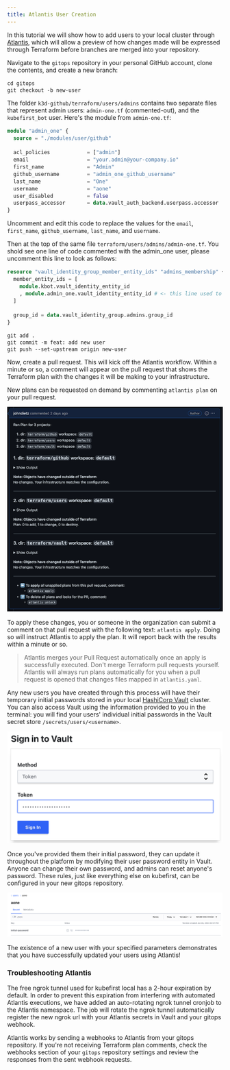 ```yaml
---
title: Atlantis User Creation
---
```


In this tutorial we will show how to add users to your local cluster through [Atlantis](https://www.runatlantis.io/), which will allow a preview of how changes made will be expressed through Terraform before branches are merged into your repository.

Navigate to the `gitops` repository in your personal GitHub account, clone the contents, and create a new branch:

```shell
cd gitops
git checkout -b new-user
```

The folder `k3d-github/terraform/users/admins` contains two separate files that represent admin users: `admin-one.tf` (commented-out), and the `kubefirst_bot` user. Here's the module from `admin-one.tf`:

```terraform
module "admin_one" {
  source = "./modules/user/github"

  acl_policies            = ["admin"]
  email                   = "your.admin@your-company.io"
  first_name              = "Admin"
  github_username         = "admin_one_github_username"
  last_name               = "One"
  username                = "aone"
  user_disabled           = false
  userpass_accessor       = data.vault_auth_backend.userpass.accessor
}
```

Uncomment and edit this code to replace the values for the `email`, `first_name`, `github_username`, `last_name`, and `username`.

Then at the top of the same file `terraform/users/admins/admin-one.tf`. You shold see one line of code commented with the admin_one user, please uncomment this line to look as follows:

```terraform
resource "vault_identity_group_member_entity_ids" "admins_membership" {
  member_entity_ids = [
    module.kbot.vault_identity_entity_id
    , module.admin_one.vault_identity_entity_id # <- this line used to be commented
  ]

  group_id = data.vault_identity_group.admins.group_id
}
```

```shell
git add .
git commit -m feat: add new user
git push --set-upstream origin new-user
```

Now, create a pull request. This will kick off the Atlantis workflow. Within a minute or so, a comment will appear on the pull request that shows the Terraform plan with the changes it will be making to your infrastructure.

New plans can be requested on demand by commenting `atlantis plan` on your pull request.

![Atlantis Plan Comment Example](../../../img/common/github/atlantis-comments.png)

To apply these changes, you or someone in the organization can submit a comment on that pull request with the following text: `atlantis apply`. Doing so will instruct Atlantis to apply the plan. It will report back with the results within a minute or so.

> Atlantis merges your Pull Request automatically once an apply is successfully executed. Don't merge Terraform pull requests yourself. Atlantis will always run plans automatically for you when a pull request is opened that changes files mapped in `atlantis.yaml`.

Any new users you have created through this process will have their temporary initial passwords stored in your local [HashiCorp Vault](https://argocd.localdev.me/applications/vault) cluster. You can also access Vault using the information provided to you in the terminal: you will find your users' individual initial passwords in the Vault secret store `/secrets/users/<username>`.

![vault token login](../../../img/kubefirst/local/vault-token-login.png)

Once you've provided them their initial password, they can update it throughout the platform by modifying their user password entity in Vault. Anyone can change their own password, and admins can reset anyone's password. These rules, just like everything else on kubefirst, can be configured in your new gitops repository.

![default user creation](../../../img/kubefirst/local/default-user-creation.png)

The existence of a new user with your specified parameters demonstrates that you have successfully updated your users using Atlantis!

### Troubleshooting Atlantis

The free ngrok tunnel used for kubefirst local has a 2-hour expiration by default. In order to prevent this expiration from interfering with automated Atlantis executions, we have added an auto-rotating ngrok tunnel cronjob to the Atlantis namespace. The job will rotate the ngrok tunnel automatically register the new ngrok url with your Atlantis secrets in Vault and your gitops webhook.

Atlantis works by sending a webhooks to Atlantis from your gitops repository. If you're not receiving Terraform plan comments, check the webhooks section of your `gitops` repository settings and review the responses from the sent webhook requests.
